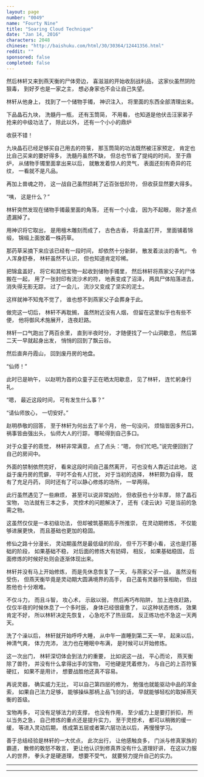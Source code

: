 ```yaml
---
layout: page
number: "0049"
name: "Fourty Nine"
title: "Soaring Cloud Technique"
date: "Jan 14, 2016"
characters: 2048
chinese: "http://baishuku.com/html/30/30364/12441356.html"
reddit: ""
sponsored: false
completed: false
---
```


然后林轩又来到燕天衡的尸体旁边，
喜滋滋的开始收刮战利品，
这家伙虽然阴险狠毒，
到好歹也是一家之主，
想必身家也不会让自己失望。

林轩从他身上，
找到了一个储物手镯，
神识注入，
将里面的东西全部清理出来。

下品晶石九块，
洗髓丹一瓶，
还有玉筒简，
不用看，
也知道是他伏击汪家弟子抢来的中级功法了，
除此以外，
还有一个小小的鼎炉

收获不错！

九块晶石已经足够买自己用去的符箓，
那玉筒简的功法既然被汪家预定，
肯定也比自己买来的要好得多，
洗髓丹虽然不缺，
但总也节省了提纯的时间，
至于鼎炉，
从储物手镯里面拿出来以后，
就散发着惊人的灵气，
表面还刻有奇异的花纹，
一看就不是凡品。

再加上兽魂之符，
这一战自己虽然损耗了近百张低阶符，
但收获显然要大得多。

“咦，
这是什么？”

林轩突然发现在储物手镯最里面的角落，
还有一个小盒，
因为不起眼，
刚才差点遗漏掉了。

用神识将它取出，
是用檀木雕刻而成了，
古色古香，
将盒盖打开，
里面铺着锦缎，
锦缎上面放着一株药草。

那药草采摘下来应该已经有一段时间，
却依然十分新鲜，
散发着淡淡的香气，
令人浑身舒泰，
林轩虽然不认识，
但也知道肯定珍稀。

把锦盒盖好，
将它和其他宝物一起收到储物手镯里，
然后林轩将燕家父子的尸体搬在一起，
用了一张封印有流沙术的符，
地表变成了沼泽，
两具尸体陷落进去，
消失得无影无踪，
过了一会儿，
流沙又变成了坚实的泥土。

这样就神不知鬼不觉了，
谁也想不到燕家父子会葬身于此。

做完这一切后，
林轩不再耽搁，
虽然附近没有人烟，
但留在这里似乎也有些不便，
他将御风术施展开，
连夜赶路。

林轩一口气跑出了两百余里，
直到半夜时分，
才随便找了一个山洞歇息，
然后第二天一早就起身出发，
悄悄的回到了飘云谷。

然后直奔丹霞山，
回到废丹房的地盘。

“仙师！”

此时已是晌午，
以赵明为首的众童子正在晒太阳歇息，
见了林轩，
连忙躬身行礼。

“嗯，
最近这段时间，
可有发生什么事？”

“请仙师放心，
一切安好。”

赵明恭敬的回答，
至于林轩为何出去了半个月，
他一句没问，
烦恼皆因多开口，
祸事皆由强出头，
仙师大人的行踪，
哪轮得到自己多口。

对于众童子的乖觉，
林轩非常满意，
点了点头：“嗯，
你们忙吧。”说完便回到了自己的房间中。

外面的禁制依然完好，
看来这段时间自己虽然离开，
可也没有人靠近过此地，
这益于废丹房的荒僻，
平时不会有人打扰，
对于当初的选择，
林轩颇为自得，
既有了充足丹药，
同时还有了可以静心修炼的场所，
一举两得。

此行虽然遇见了一些麻烦，
甚至可以说非常凶险，
但收获也十分丰厚，
除了晶石宝物，
功法就有三本之多，
灵控术的问题解决了，
还有《凌云诀》可是当前的急需之物。

这虽然仅仅是一本初级功法，
但却被筑基期高手所推崇，
在灵动期修炼，
不仅能够进展更快，
而且基础也更加的稳固。

修仙之路十分漫长，
灵动期虽然是最低级的阶段，
但千万不要小看，
这也是打基础的阶段，
如果基础不稳，
对后面的修炼大有妨碍，
相反，
如果基础稳固，
后面修炼的时候好处则会逐渐体现出来。

林轩并没有马上开始修炼，
而是先休息恢复了一天，
与燕家父子一战，
虽然没有受伤，
但燕天衡毕竟是灵动期大圆满境界的高手，
自己虽有灵器符箓相助，
但战胜他也十分艰难。

不仅斗力，
而且斗智，
攻心术，
示敌以弱，
然后再巧布陷阱，
加上连夜赶路，
仅仅半夜的时候休息了一个多时辰，
身体已经很疲惫了，
以这种状态修炼，
效果肯定不好，
所以林轩决定先恢复，
心急吃不了热豆腐，
反正练功也不急这一天两天。

洗了个澡以后，
林轩就开始呼呼大睡，
从中午一直睡到第二天一早，
起来以后，
神清气爽，
体力充沛，
法力也在睡眠中布满，
是时候可以开始修炼。

这一次出门，
林轩深切体会到法力的重要，
比如说这一战，
平心而论，
燕天衡除了兽符，
并没有什么拿得出手的宝物，
可他硬是凭着修为，
与自己的上百符箓硬扛，
如果不是用计，
想要战胜他还真不容易。

再说灵器，
确实威力无比，
可以自己第四层的修为，
勉强也就能驱动中品的浑金索，
如果自己法力足够，
能够操纵那柄上品飞剑的话，
早就能够轻松的取掉燕天衡的首级。

宝物再多，
可没有足够法力的支撑，
也没有作用，
至少威力上是要打折扣，
所以当务之急，
自己修炼的重点还是提升实力，
至于灵控术，
都可以稍微的缓一缓，
等进入灵动后期，
练成第五层或者第六层功法以后，
再慢慢学习。

善于总结经验是林轩的一大优点，
此次出行，
让他感触良多，
门派与修真家族的霸道，
散修的敢怒不敢言，
更让他认识到修真界没有什么道理好讲，
在这以力服人的世界，
拳头才是硬道理，
想要不受气，
就要努力提升自己的实力。

- - -
- - -
